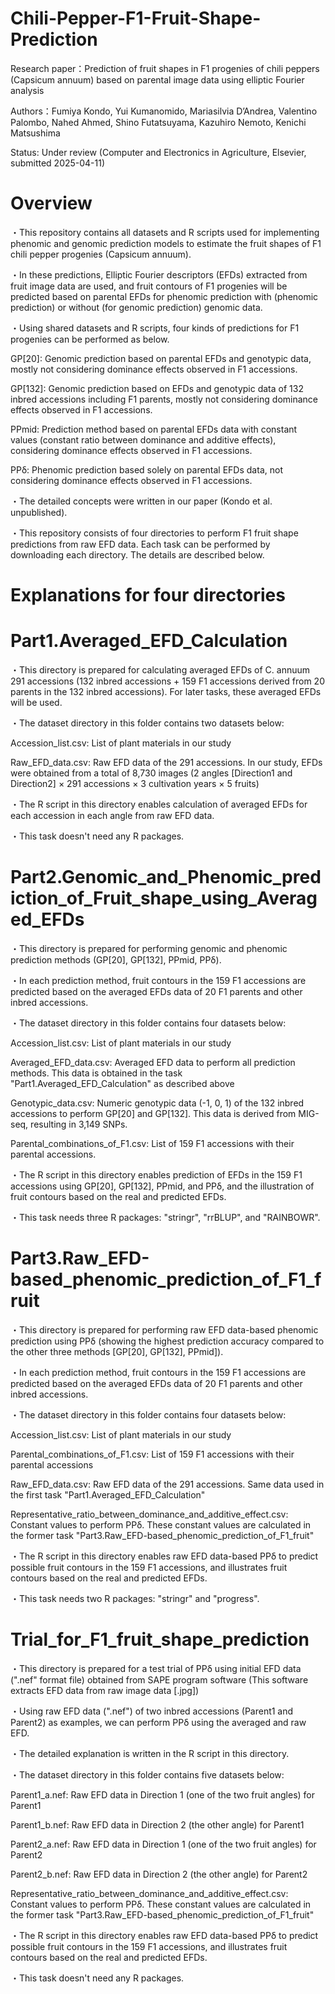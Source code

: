 # Chili-Pepper-F1-Fruit-Shape-Prediction
Research paper：Prediction of fruit shapes in F1 progenies of chili peppers (Capsicum annuum) based on parental image data using elliptic Fourier analysis

Authors：Fumiya Kondo, Yui Kumanomido, Mariasilvia D’Andrea, Valentino Palombo, Nahed Ahmed, Shino Futatsuyama, Kazuhiro Nemoto, Kenichi Matsushima

Status: Under review (Computer and Electronics in Agriculture, Elsevier, submitted 2025-04-11)

# Overview
・This repository contains all datasets and R scripts used for implementing phenomic and genomic prediction models to estimate the fruit shapes of F1 chili pepper progenies (Capsicum annuum).

・In these predictions, Elliptic Fourier descriptors (EFDs) extracted from fruit image data are used, and fruit contours of F1 progenies will be predicted based on parental EFDs for phenomic prediction with (phenomic prediction) or without (for genomic prediction) genomic data.

・Using shared datasets and R scripts, four kinds of predictions for F1 progenies can be performed as below.

GP[20]: Genomic prediction based on parental EFDs and genotypic data, mostly not considering dominance effects observed in F1 accessions.

GP[132]: Genomic prediction based on EFDs and genotypic data of 132 inbred accessions including F1 parents, mostly not considering dominance effects observed in F1 accessions.

PPmid: Prediction method based on parental EFDs data with constant values (constant ratio between dominance and additive effects), considering dominance effects observed in F1 accessions.

PPδ: Phenomic prediction based solely on parental EFDs data, not considering dominance effects observed in F1 accessions.

・The detailed concepts were written in our paper (Kondo et al. unpublished).

・This repository consists of four directories to perform F1 fruit shape predictions from raw EFD data. Each task can be performed by downloading each directory. The details are described below.

# Explanations for four directories
# Part1.Averaged_EFD_Calculation
・This directory is prepared for calculating averaged EFDs of C. annuum 291 accessions (132 inbred accessions + 159 F1 accessions derived from 20 parents in the 132 inbred accessions). For later tasks, these averaged EFDs will be used.

・The dataset directory in this folder contains two datasets below:

Accession_list.csv: List of plant materials in our study

Raw_EFD_data.csv: Raw EFD data of the 291 accessions. In our study, EFDs were obtained from a total of 8,730 images (2 angles [Direction1 and Direction2] × 291 accessions × 3 cultivation years × 5 fruits)

・The R script in this directory enables calculation of averaged EFDs for each accession in each angle from raw EFD data.

・This task doesn't need any R packages.

# Part2.Genomic_and_Phenomic_prediction_of_Fruit_shape_using_Averaged_EFDs
・This directory is prepared for performing genomic and phenomic prediction methods (GP[20], GP[132], PPmid, PPδ).

・In each prediction method, fruit contours in the 159 F1 accessions are predicted based on the averaged EFDs data of 20 F1 parents and other inbred accessions.

・The dataset directory in this folder contains four datasets below:

Accession_list.csv: List of plant materials in our study

Averaged_EFD_data.csv: Averaged EFD data to perform all prediction methods. This data is obtained in the task "Part1.Averaged_EFD_Calculation" as described above

Genotypic_data.csv: Numeric genotypic data (-1, 0, 1) of the 132 inbred accessions to perform GP[20] and GP[132]. This data is derived from MIG-seq, resulting in 3,149 SNPs.

Parental_combinations_of_F1.csv: List of 159 F1 accessions with their parental accessions.

・The R script in this directory enables prediction of EFDs in the 159 F1 accessions using GP[20], GP[132], PPmid, and PPδ, and the illustration of fruit contours based on the real and predicted EFDs.

・This task needs three R packages: "stringr", "rrBLUP", and "RAINBOWR".

# Part3.Raw_EFD-based_phenomic_prediction_of_F1_fruit
・This directory is prepared for performing raw EFD data-based phenomic prediction using PPδ (showing the highest prediction accuracy compared to the other three methods [GP[20], GP[132], PPmid]).

・In each prediction method, fruit contours in the 159 F1 accessions are predicted based on the averaged EFDs data of 20 F1 parents and other inbred accessions.

・The dataset directory in this folder contains four datasets below:

Accession_list.csv: List of plant materials in our study

Parental_combinations_of_F1.csv: List of 159 F1 accessions with their parental accessions

Raw_EFD_data.csv: Raw EFD data of the 291 accessions. Same data used in the first task "Part1.Averaged_EFD_Calculation"

Representative_ratio_between_dominance_and_additive_effect.csv: Constant values to perform PPδ. These constant values are calculated in the former task "Part3.Raw_EFD-based_phenomic_prediction_of_F1_fruit"

・The R script in this directory enables raw EFD data-based PPδ to predict possible fruit contours in the 159 F1 accessions, and illustrates fruit contours based on the real and predicted EFDs.

・This task needs two R packages: "stringr" and "progress".

# Trial_for_F1_fruit_shape_prediction
・This directory is prepared for a test trial of PPδ using initial EFD data (".nef" format file) obtained from SAPE program software (This software extracts EFD data from raw image data [.jpg])

・Using raw EFD data (".nef") of two inbred accessions (Parent1 and Parent2) as examples, we can perform PPδ using the averaged and raw EFD.

・The detailed explanation is written in the R script in this directory.

・The dataset directory in this folder contains five datasets below:

Parent1_a.nef: Raw EFD data in Direction 1 (one of the two fruit angles) for Parent1

Parent1_b.nef: Raw EFD data in Direction 2 (the other angle) for Parent1

Parent2_a.nef: Raw EFD data in Direction 1 (one of the two fruit angles) for Parent2

Parent2_b.nef: Raw EFD data in Direction 2 (the other angle) for Parent2

Representative_ratio_between_dominance_and_additive_effect.csv: Constant values to perform PPδ. These constant values are calculated in the former task "Part3.Raw_EFD-based_phenomic_prediction_of_F1_fruit"

・The R script in this directory enables raw EFD data-based PPδ to predict possible fruit contours in the 159 F1 accessions, and illustrates fruit contours based on the real and predicted EFDs.

・This task doesn't need any R packages.
